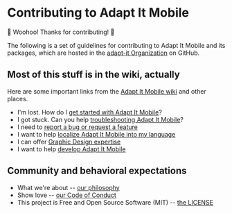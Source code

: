 # Contributing to Adapt It Mobile

:clap: Woohoo! Thanks for contributing! :clap:

The following is a set of guidelines for contributing to Adapt It Mobile and its packages, which are hosted in the [adapt-it Organization](https://github.com/adapt-it) on GitHub.

## Most of this stuff is in the wiki, actually

Here are some important links from the [Adapt It Mobile wiki](https://github.com/adapt-it/adapt-it-mobile/wiki/Contributing-to-Adapt-It-Mobile) and other places.

- I'm lost. How do I [get started with Adapt It Mobile](https://adapt-it.github.io/adapt-it-mobile/getstarted/)?
- I got stuck. Can you help [troubleshooting Adapt It Mobile](https://adapt-it.github.io/adapt-it-mobile/support/)?
- I need to [report a bug or request a feature](https://github.com/adapt-it/adapt-it-mobile/wiki/Contributing-to-Adapt-It-Mobile#testers)
- I want to help [localize Adapt It Mobile into my language](https://github.com/adapt-it/adapt-it-mobile/wiki/Localizing-the-Adapt-It-Mobile-User-Interface)
- I can offer [Graphic Design expertise](https://github.com/adapt-it/adapt-it-mobile/wiki/Creating-Graphics-for-Adapt-It-Mobile)
- I want to help [develop Adapt It Mobile](https://github.com/adapt-it/adapt-it-mobile/wiki/Contributing-to-Adapt-It-Mobile#developers-developers-developers-developers)

## Community and behavioral expectations

- What we're about -- [our philosophy](https://github.com/adapt-it/adapt-it-mobile/wiki/Contributing-to-Adapt-It-Mobile#our-philosophy)
- Show love -- [our Code of Conduct](https://github.com/adapt-it/adapt-it-mobile/blob/master/CODE_OF_CONDUCT.md)
- This project is Free and Open Source Software (MIT) -- [the LICENSE](https://github.com/adapt-it/adapt-it-mobile/blob/master/LICENSE)
